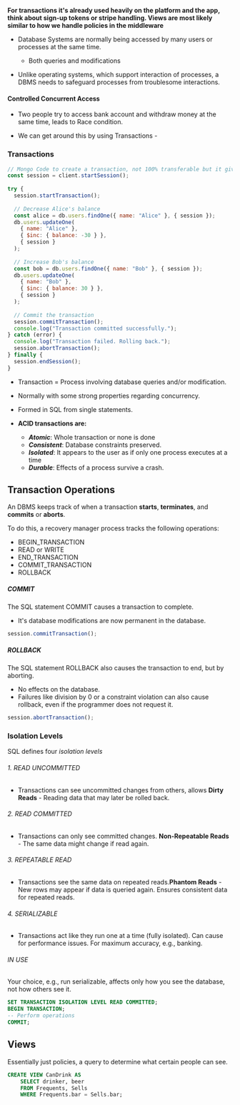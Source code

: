 **For transactions it's already used heavily on the platform and the app, think about sign-up tokens or stripe handling. Views are most likely similar to how we handle policies in the middleware**

- Database Systems are normally being accessed by many users or processes at the same time.
	- Both queries and modifications

- Unlike operating systems, which support interaction of processes, a DBMS needs to safeguard processes from troublesome interactions.

#### Controlled Concurrent Access

- Two people try to access bank account and withdraw money at the same time, leads to Race condition.

- We can get around this by using Transactions -

### Transactions

```javascript
// Mongo Code to create a transaction, not 100% transferable but it gives a good idea of how this will work.
const session = client.startSession();  
  
try {  
  session.startTransaction();  
  
  // Decrease Alice's balance  
  const alice = db.users.findOne({ name: "Alice" }, { session });  
  db.users.updateOne(  
    { name: "Alice" },  
    { $inc: { balance: -30 } },  
    { session }  
  );  
  
  // Increase Bob's balance  
  const bob = db.users.findOne({ name: "Bob" }, { session });  
  db.users.updateOne(  
    { name: "Bob" },  
    { $inc: { balance: 30 } },  
    { session }  
  );  
  
  // Commit the transaction  
  session.commitTransaction();  
  console.log("Transaction committed successfully.");  
} catch (error) {  
  console.log("Transaction failed. Rolling back.");  
  session.abortTransaction();  
} finally {  
  session.endSession();  
}
```

- Transaction = Process involving database queries and/or modification.
- Normally with some strong properties regarding concurrency.
- Formed in SQL from single statements.

- **ACID transactions are:**
	- ***Atomic***: Whole transaction or none is done
	- ***Consistent***: Database constraints preserved.
	- ***Isolated***: It appears to the user as if only one process executes at a time
	- ***Durable***: Effects of a process survive a crash.


## Transaction Operations
An DBMS keeps track of when a transaction **starts**, **terminates**, and **commits** or **aborts**.

To do this, a recovery manager process tracks the following operations: 

- BEGIN_TRANSACTION
- READ or WRITE
- END_TRANSACTION
- COMMIT_TRANSACTION
- ROLLBACK

##### COMMIT
The SQL statement COMMIT causes a transaction to complete. 

- It's database modifications are now permanent in the database.

```javascript
session.commitTransaction();
```

##### ROLLBACK
 The SQL statement ROLLBACK also causes the transaction to end, but by aborting. 

 - No effects on the database. 
 - Failures like division by 0 or a constraint violation can also cause rollback, even if the programmer does not request it.

```javascript
session.abortTransaction();
```

### Isolation Levels
SQL defines four *isolation levels*
###### 1. READ UNCOMMITTED
- Transactions can see uncommitted changes from others, allows **Dirty Reads** - Reading data that may later be rolled back.
###### 2. READ COMMITTED
- Transactions can only see committed changes. **Non-Repeatable Reads** - The same data might change if read again.
###### 3. REPEATABLE READ
- Transactions see the same data on repeated reads.**Phantom Reads** - New rows may appear if data is queried again. Ensures consistent data for repeated reads.
###### 4. SERIALIZABLE
- Transactions act like they run one at a time (fully isolated). Can cause for performance issues. For maximum accuracy, e.g., banking.

###### IN USE
Your choice, e.g., run serializable, affects only how you see the database, not how others see it.

```sql
SET TRANSACTION ISOLATION LEVEL READ COMMITTED;
BEGIN TRANSACTION;
-- Perform operations
COMMIT;
```

## Views
Essentially just policies, a query to determine what certain people can see.

```sql
CREATE VIEW CanDrink AS
	SELECT drinker, beer 
	FROM Frequents, Sells 
	WHERE Frequents.bar = Sells.bar;
```